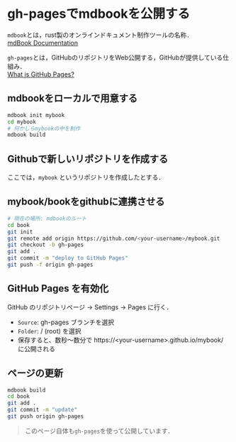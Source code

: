 # gh-pagesでmdbookを公開する

`mdbook`とは，rust製のオンラインドキュメント制作ツールの名称．  
<i class="fa fa-arrow-right"></i>
[mdBook Documentation](https://rust-lang.github.io/mdBook/)

`gh-pages`とは，GitHubのリポジトリをWeb公開する，GitHubが提供している仕組み．  
<i class="fa fa-arrow-right"></i>
[What is GitHub Pages?](https://docs.github.com/en/pages/getting-started-with-github-pages/what-is-github-pages?utm_source=chatgpt.com)

## mdbookをローカルで用意する
```bash
mdbook init mybook
cd mybook
# 何かしらmybookの中を制作
mdbook build
```

## Githubで新しいリポジトリを作成する
ここでは，`mybook` というリポジトリを作成したとする．

## mybook/bookをgithubに連携させる
```bash
# 現在の場所: mdbookのルート
cd book
git init
git remote add origin https://github.com/<your-username>/mybook.git
git checkout -b gh-pages
git add .
git commit -m "deploy to GitHub Pages"
git push -f origin gh-pages
```

## GitHub Pages を有効化
GitHub のリポジトリページ → Settings → Pages に行く．
* `Source`: gh-pages ブランチを選択
* `Folder`: / (root) を選択
* 保存すると、数秒〜数分で https://\<your-username\>.github.io/mybook/ に公開される

## ページの更新
```bash
mdbook build
cd book
git add .
git commit -m "update"
git push origin gh-pages
```

> <i class="fa fa-lightbulb-o"></i> 
> このページ自体も`gh-pages`を使って公開しています．

